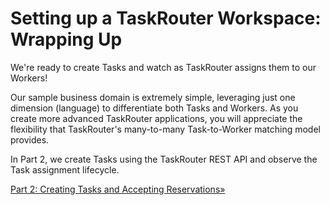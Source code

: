 # Setting up a TaskRouter Workspace: Wrapping Up

We're ready to create Tasks and watch as TaskRouter assigns them to our Workers!

Our sample business domain is extremely simple, leveraging just one dimension (language) to differentiate both Tasks and Workers. As you create more advanced TaskRouter applications, you will appreciate the flexibility that TaskRouter's many-to-many Task-to-Worker matching model provides.

In Part 2, we create Tasks using the TaskRouter REST API and observe the Task assignment lifecycle.

[Part 2: Creating Tasks and Accepting Reservations»](../part2/part2.md)
